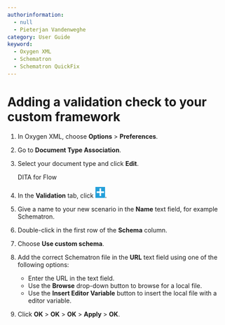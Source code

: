 ```yaml
---
authorinformation:
  - null
  - Pieterjan Vandenweghe
category: User Guide
keyword:
  - Oxygen XML
  - Schematron
  - Schematron QuickFix
---
```


# Adding a validation check to your custom framework

1. In Oxygen XML, choose **Options** &gt; **Preferences**.
2. Go to **Document Type Association**.
3. Select your document type and click **Edit**.

   DITA for Flow

4. In the **Validation** tab, click ![](../../../../.gitbook/assets/oxy_icon_new.png).
5. Give a name to your new scenario in the **Name** text field, for example Schematron.
6. Double-click in the first row of the **Schema** column.
7. Choose **Use custom schema**.
8. Add the correct Schematron file in the **URL** text field using one of the following options:
   * Enter the URL in the text field.
   * Use the **Browse** drop-down button to browse for a local file.
   * Use the **Insert Editor Variable** button to insert the local file with a editor variable.
9. Click **OK** &gt; **OK** &gt; **OK** &gt; **Apply** &gt; **OK**.

